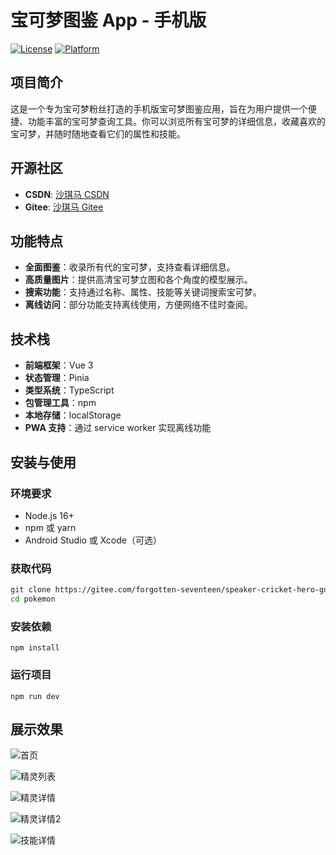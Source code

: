 # 宝可梦图鉴 App - 手机版

[![License](https://img.shields.io/github/license/yourusername/pokedex-mobile)](https://gitee.com/forgotten-seventeen)
[![Platform](https://img.shields.io/badge/Platform-iOS%20|%20Android-green)](https://blog.csdn.net/iku_n?spm=1000.2115.3001.5343)

## 项目简介

这是一个专为宝可梦粉丝打造的手机版宝可梦图鉴应用，旨在为用户提供一个便捷、功能丰富的宝可梦查询工具。你可以浏览所有宝可梦的详细信息，收藏喜欢的宝可梦，并随时随地查看它们的属性和技能。

## 开源社区
- **CSDN**: [沙琪马 CSDN](https://blog.csdn.net/iku_n?type=blog)
- **Gitee**: [沙琪马 Gitee](https://gitee.com/forgotten-seventeen)


## 功能特点

- **全面图鉴**：收录所有代的宝可梦，支持查看详细信息。
- **高质量图片**：提供高清宝可梦立图和各个角度的模型展示。
- **搜索功能**：支持通过名称、属性、技能等关键词搜索宝可梦。
- **离线访问**：部分功能支持离线使用，方便网络不佳时查阅。

## 技术栈

- **前端框架**：Vue 3
- **状态管理**：Pinia
- **类型系统**：TypeScript
- **包管理工具**：npm
- **本地存储**：localStorage
- **PWA 支持**：通过 service worker 实现离线功能

## 安装与使用

### 环境要求

- Node.js 16+
- npm 或 yarn
- Android Studio 或 Xcode（可选）

### 获取代码

```bash
git clone https://gitee.com/forgotten-seventeen/speaker-cricket-hero-guide.git
cd pokemon
```
### 安装依赖
```
npm install
```
### 运行项目
```
npm run dev
```
## 展示效果
![首页](./result_img/image.png)

![精灵列表](./result_img/image_2.png)

![精灵详情](./result_img/image_3.png)

![精灵详情2](./result_img/image_4.png)

![技能详情](./result_img/image_5.png)